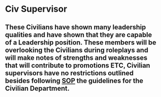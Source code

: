 # Civ Supervisor

## These Civilians have shown many leadership qualities and have shown that they are capable of a Leadership position. These members will be overlooking the Civilians during roleplays and will make notes of strengths and weaknesses that will contribute to promotions ETC, Civilian supervisors have no restrictions outlined besides following [SOP](https://deathstryder.github.io/GORP-Civilian-Documents/Rules/Rules/) the guidelines for the Civilian Department.